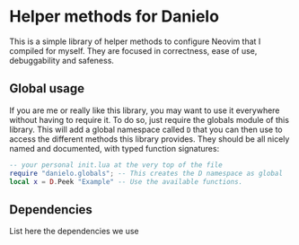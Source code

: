 # Helper methods for Danielo

This is a simple library of helper methods to configure Neovim that I compiled for myself.
They are focused in correctness, ease of use, debuggability and safeness.


## Global usage
If you are me or really like this library, you may want to use it everywhere without having to require it.
To do so, just require the globals module of this library. This will add a global namespace called `D`
that you can then use to access the different methods this library provides. 
They should be all nicely named and documented, with typed function signatures:

```lua
-- your personal init.lua at the very top of the file
require "danielo.globals"; -- This creates the D namespace as global
local x = D.Peek "Example" -- Use the available functions.
```


## Dependencies
List here the dependencies we use
